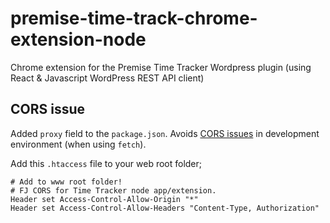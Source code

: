 # premise-time-track-chrome-extension-node
Chrome extension for the Premise Time Tracker Wordpress plugin (using React &amp; Javascript WordPress REST API client)


## CORS issue

Added `proxy` field to the `package.json`. Avoids [CORS issues](http://stackoverflow.com/questions/21854516/understanding-ajax-cors-and-security-considerations) in development environment (when using `fetch`).

Add this `.htaccess` file to your web root folder;
```
# Add to www root folder!
# FJ CORS for Time Tracker node app/extension.
Header set Access-Control-Allow-Origin "*"
Header set Access-Control-Allow-Headers "Content-Type, Authorization"
```
